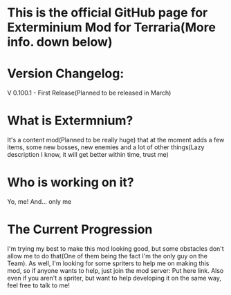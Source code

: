 # This is the official GitHub page for Exterminium Mod for Terraria(More info. down below)

# Version Changelog:
V 0.100.1 - First Release(Planned to be released in March)

# What is Extermnium?
It's a content mod(Planned to be really huge) that at the moment adds a few items, some new bosses, new enemies and a lot of other things(Lazy description I know, it will get better within time, trust me)

# Who is working on it?
Yo, me! And... only me

# The Current Progression
I'm trying my best to make this mod looking good, but some obstacles don't allow me to do that(One of them being the fact I'm the only guy on the Team). As well, I'm looking for some spriters to help me on making this mod, so if anyone wants to help, just join the mod server: Put here link. Also even if you aren't a spriter, but want to help developing it on the same way, feel free to talk to me!


